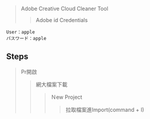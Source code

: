 >Adobe Creative Cloud Cleaner Tool
>>Adobe id Credentials
```
User：apple
パスワード：apple
```
## Steps
>Pr開啟
>>網大檔案下載
>>>Ｎew Project
>>>>拉取檔案進Import(command + I)
